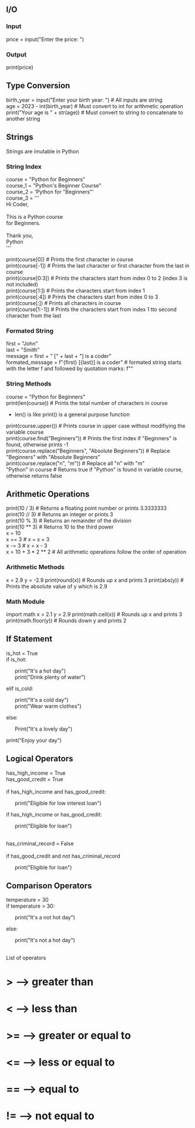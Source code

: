 ## I/O
### Input
price = input("Enter the price: ")<br>

### Output
print(price)<br>

## Type Conversion
birth_year = input("Enter your birth year: ") # All inputs are string<br>
age = 2023 - int(birth_year) # Must convert to int for arithmetic operation<br>
print("Your age is " + str(age)) # Must convert to string to concatenate to another string<br>

## Strings
Strings are imutable in Python<br>
### String Index
course = "Python for Beginners"<br>
course_1 = "Python's Beginner Course"<br>
course_2 = 'Python for "Beginners"'<br>
course_3 = '''<br>
Hi Coder,<br>
<br>
This is a Python course<br>
for Beginners.<br>
<br>
Thank you,<br>
Python<br>
'''<br>

print(course[0]) # Prints the first character in course<br>
print(course[-1]) # Prints the last character or first character from the last in course<br>
print(course[0:3]) # Prints the characters start from index 0 to 2 (index 3 is not included)<br>
print(course[1:]) # Prints the characters start from index 1<br>
print(course[:4]) # Prints the characters start from index 0 to 3<br>
print(course[:]) # Prints all characters in course<br>
print(course[1:-1]) # Prints the characters start from index 1 tto second character from the last<br>
### Formated String
first = "John"<br>
last = "Smith"<br>
message = first + " [" + last + "] is a coder"<br>
formated_message = f"{first} [{last}] is a coder" # formated string starts with the letter f and followed by quotation marks: f""<br>
### String Methods
course = "Python for Beginners"<br>
print(len(course)) # Prints the total number of characters in course<br>
- len() is like print() is a general purpose function

print(course.upper()) # Prints course in upper case without modifiying the variable course<br>
print(course.find("Beginners")) # Prints the first index if "Beginners" is found, otherwise prints -1<br>
print(course.replace("Beginners", "Absolute Beginners")) # Replace "Beginners" with "Absolute Beginners"<br>
print(course.replace("n", "m")) # Replace all "n" with "m"<br>
"Python" in course # Returns true if "Python" is found in variable course, otherwise returns false<br>

## Arithmetic Operations
print(10 / 3) # Returns a floating point number or prints 3.3333333<br>
print(10 // 3) # Returns an integer or prints 3<br>
print(10 % 3) # Returns an remainder of the division<br>
print(10 ** 3) # Returns 10 to the third power<br>
x = 10<br>
x += 3 # x = x + 3<br>
x -= 3 # x = x - 3<br>
x = 10 + 3 * 2 ** 2 # All arithmetic operations follow the order of operation
### Arithmetic Methods
x = 2.9
y = -2.9
print(round(x)) # Rounds up x and prints 3
print(abs(y)) # Prints the absolute value of y which is 2.9
### Math Module
import math
x = 2.1
y = 2.9
print(math.ceil(x)) # Rounds up x and prints 3
print(math.floor(y)) # Rounds down y and prints 2

## If Statement
is_hot = True<br>
if is_hot:<br>
    <ul>
    print("It's a hot day")<br>
    print("Drink plenty of water")<br>
    </ul>
elif is_cold:<br>
    <ul>
    print("It's a cold day")<br>
    print("Wear warm clothes")<br>
    </ul>
else:
    <ul>
    Print("It's a lovely day")<br>
    </ul>
print("Enjoy your day")<br>

## Logical Operators
has_high_income = True<br>
has_good_credit = True<br>
<br>
if has_high_income and has_good_credit:<br>
    <ul>
    print("Eligible for low interest loan")<br>
    </ul>
if has_high_income or has_good_credit:<br>
    <ul>
    print("Eligible for loan")<br>
    </ul>
<br>
has_criminal_record = False<br>
<br>
if has_good_credit and not has_criminal_record<br>
    <ul>
    print("Eligible for loan")<br>
    </ul>

## Comparison Operators
temperature = 30<br>
if temperature > 30:<br>
    <ul>
    print("It's a not hot day")<br>
    </ul>
else:<br>
    <ul>
    print("It's not a hot day")<br>
    </ul>
<br>
List of operators<br>
# > --> greater than<br>
# < --> less than<br>
# >= --> greater or equal to <br>
# <= --> less or equal to<br>
# == --> equal to<br>
# != --> not equal to<br>